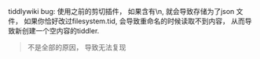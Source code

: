 tiddlywiki bug: 使用之前的剪切插件， 如果含有\n, 就会导致存储为了json 文件， 如果你恰好改过filesystem.tid, 会导致重命名的时候读取不到内容， 从而导致新创建一个空内容的tiddler.

> 不是全部的原因， 导致无法复现